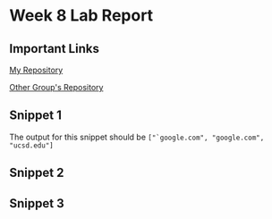 # Week 8 Lab Report
## Important Links
[My Repository](https://github.com/ujik500/markdown-parser.git)

[Other Group's Repository](https://github.com/rmccrystal/markdown-parser)

## Snippet 1
The output for this snippet should be ``["`google.com", "google.com", "ucsd.edu"]``


## Snippet 2


## Snippet 3

